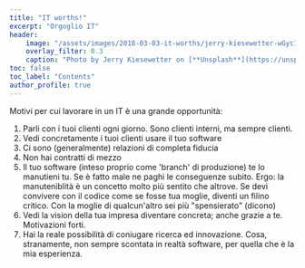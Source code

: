 ```yaml
---
title: "IT worths!"
excerpt: "Orgoglio IT"
header:
    image: "/assets/images/2018-03-03-it-worths/jerry-kiesewetter-wGyc1S_Rooc.jpg"
    overlay_filter: 0.3
    caption: "Photo by Jerry Kiesewetter on [**Unsplash**](https://unsplash.com/photos/wGyc1S_Rooc)"
toc: false
toc_label: "Contents"
author_profile: true
---
```


Motivi per cui lavorare in un IT è una grande opportunità:

1. Parli con i tuoi clienti ogni giorno. Sono clienti interni, ma sempre clienti.
2. Vedi concretamente i tuoi clienti usare il tuo software
3. Ci sono (generalmente) relazioni di completa fiducia
4. Non hai contratti di mezzo
5. Il tuo software (inteso proprio come 'branch' di produzione) te lo manutieni tu. Se è fatto male ne paghi le conseguenze subito. Ergo: la manuteniblità è un concetto molto più sentito che altrove. Se devi convivere con il codice come se fosse tua moglie, diventi un filino critico. Con la moglie di qualcun'altro sei più "spensierato" (dicono)
6. Vedi la vision della tua impresa diventare concreta; anche grazie a te. Motivazioni forti.
7. Hai la reale possibilità di coniugare ricerca ed innovazione. Cosa, stranamente, non sempre scontata in realtà software, per quella che è la mia esperienza.
